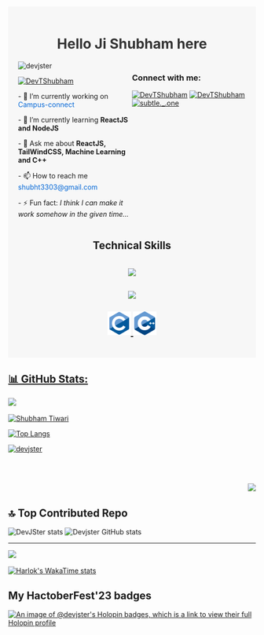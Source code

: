 <div style="background-color: #f7f7f7; padding: 20px;">
    <h1 style="text-align: center; color: #333;">Hello Ji Shubham here</h1>
    <div style="display: flex; justify-content: space-between;">
        <div style="flex: 1;">
            <img src="https://komarev.com/ghpvc/?username=devjster&label=Profile%20views&color=0e75b6&style=flat"
                alt="devjster" />
            <p><a href="https://twitter.com/DevTShubham" target="blank"><img
                        src="https://img.shields.io/twitter/follow/DevTShubham?logo=twitter&style=for-the-badge"
                        alt="DevTShubham" /></a></p>
            <p>- 🔭 I’m currently working on <a href="https://github.com/RizzlingDev-s/Campus-Connect"
                    style="color: #0366d6; text-decoration: none;">Campus-connect</a></p>
            <p>- 🌱 I’m currently learning <strong>ReactJS and NodeJS</strong></p>
            <p>- 💬 Ask me about <strong>ReactJS, TailWindCSS, Machine Learning and C++</strong></p>
            <p>- 📫 How to reach me <a href="mailto:shubht3303@gmail.com"
                    style="color: #0366d6; text-decoration: none;">shubht3303@gmail.com</a></p>
            <p>- ⚡ Fun fact: <em>I think I can make it work somehow in the given time...</em></p>
        </div>
        <div style="flex: 1;">
            <h3>Connect with me:</h3>
            <p>
                <a href="https://twitter.com/devtshubham" target="blank"><img
                        src="https://raw.githubusercontent.com/rahuldkjain/github-profile-readme-generator/master/src/images/icons/Social/twitter.svg"
                        alt="DevTShubham" height="30" width="40" /></a>
                <a href="https://linkedin.com/in/devtshubham" target="blank"><img
                        src="https://raw.githubusercontent.com/rahuldkjain/github-profile-readme-generator/master/src/images/icons/Social/linked-in-alt.svg"
                        alt="DevTShubham" height="30" width="40" /></a>
                <a href="https://instagram.com/subtle._.one" target="blank"><img
                        src="https://raw.githubusercontent.com/rahuldkjain/github-profile-readme-generator/master/src/images/icons/Social/instagram.svg"
                        alt="subtle._.one" height="30" width="40" /></a>
            </p>
        </div>
    </div>
<p align="center"> <h2 align="center" > Technical Skills <h2> </p>
<p align="center">
  <a >
    <img src="https://skillicons.dev/icons?i=js,mongodb,express,react,nodejs,typescript,next,mysql" />
  </a>
</p>
<p align="center">
  <a>
    <img src="https://skillicons.dev/icons?i=html,css,bootstrap,tailwind,figma,git,github,wordpress" />
  </a>
</p>
<p align="center"> 
<a href="https://www.cprogramming.com/" target="_blank" rel="noreferrer"> <img src="https://raw.githubusercontent.com/devicons/devicon/master/icons/c/c-original.svg" alt="c" width="48" height="48"/> </a> <a href="https://www.w3schools.com/cpp/" target="_blank" rel="noreferrer"> <img src="https://raw.githubusercontent.com/devicons/devicon/master/icons/cplusplus/cplusplus-original.svg" alt="cplusplus" width="48" height="48"/>
</div>


## 📊 GitHub Stats:

 ![](https://github-readme-stats.vercel.app/api?username=devjster&theme=radical&hide_border=false&include_all_commits=false&count_private=false)<br/></p>

 ![Shubham Tiwari](https://github-readme-streak-stats.herokuapp.com/?user=devjster&theme=dracula&hide_border=false)<br/></p> 
<!-- ![](https://github-readme-stats.vercel.app/api/top-langs/?username=devjster&theme=dark&hide_border=false&include_all_commits=false&count_private=false&layout=compact)</p> -->
![Top Langs](https://github-readme-stats.vercel.app/api/top-langs/?username=devjster&langs_count=8&theme=cobalt&hide_border=false&include_all_commits=false&count_private=false)


<p align="left"> <a href="https://github-profile-trophy.vercel.app/?username=ryo-ma&theme=dark"><img src="https://github-profile-trophy.vercel.app/?username=devjster&theme=gruvbox&hide_border=true&line_height=100" alt="devjster" /></a> </p>
</br></br>
<p align="right"> <img src= "https://stats.quine.sh/DevJSter/github?theme=dark"> </p>

## 🔝 Top Contributed Repo
![DevJSter stats](https://github-readme-stats.vercel.app/api?username=DevJSter&theme=synthwave\&show_icons=true\&show=reviews,discussions_started,discussions_answered,prs_merged,prs_merged_percentage)
![Devjster GitHub stats](https://github-readme-stats.vercel.app/api?username=Devjster&theme=onedark\&rank_icon=github)
<!--
*   Shows user rank percentile instead of rank level
  
![DevJSter GitHub stats](https://github-readme-stats.vercel.app/api?username=DevJSter&theme=dark\&rank_icon=percentile)

*   Include All Commits
  
![DevJSter Stats](https://github-readme-stats.vercel.app/api?username=Devjster&theme=dark\&include_all_commits=true)
-->
---
[![](https://visitcount.itsvg.in/api?id=devjster&icon=0&color=0)](https://visitcount.itsvg.in)

[![Harlok's WakaTime stats](https://github-readme-stats.vercel.app/api/wakatime?username=devjster)](https://github.com/devjster/github-readme-stats)
<!-- Proudly created with GPRM ( https://gprm.itsvg.in ) ![](https://github-readme-stats.vercel.app/api?username=devjster&theme=dark&hide_border=false&include_all_commits=false&count_private=false)<br/></p> -->
## My HactoberFest'23 badges
[![An image of @devjster's Holopin badges, which is a link to view their full Holopin profile](https://holopin.me/devjster)](https://holopin.io/@devjster)
